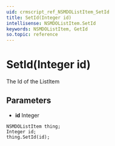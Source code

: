 ```yaml
---
uid: crmscript_ref_NSMDOListItem_SetId
title: SetId(Integer id)
intellisense: NSMDOListItem.SetId
keywords: NSMDOListItem, GetId
so.topic: reference
---
```


# SetId(Integer id)

The Id of the ListItem

## Parameters

* **id** Integer

```crmscript
NSMDOListItem thing;
Integer id;
thing.SetId(id);
```

